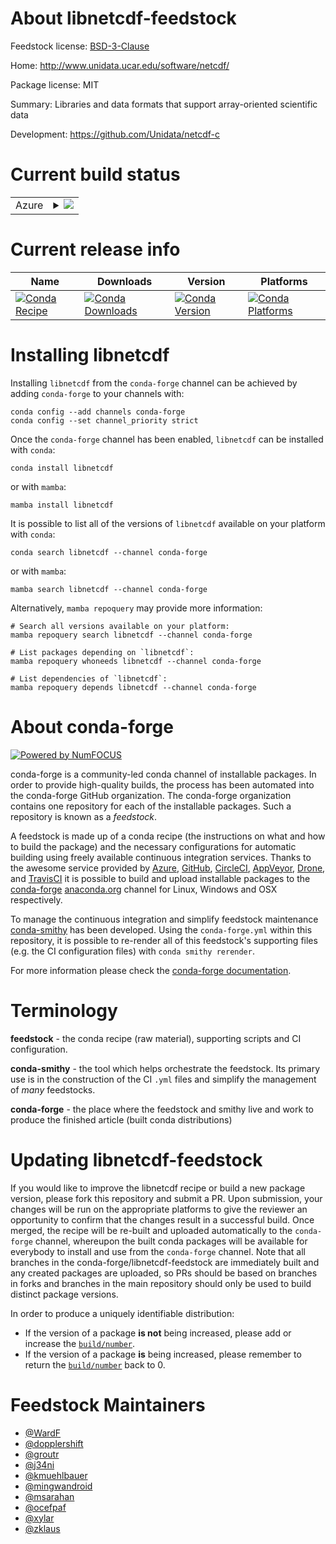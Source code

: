 About libnetcdf-feedstock
=========================

Feedstock license: [BSD-3-Clause](https://github.com/conda-forge/libnetcdf-feedstock/blob/main/LICENSE.txt)

Home: http://www.unidata.ucar.edu/software/netcdf/

Package license: MIT

Summary: Libraries and data formats that support array-oriented scientific data

Development: https://github.com/Unidata/netcdf-c

Current build status
====================


<table>
    
  <tr>
    <td>Azure</td>
    <td>
      <details>
        <summary>
          <a href="https://dev.azure.com/conda-forge/feedstock-builds/_build/latest?definitionId=556&branchName=main">
            <img src="https://dev.azure.com/conda-forge/feedstock-builds/_apis/build/status/libnetcdf-feedstock?branchName=main">
          </a>
        </summary>
        <table>
          <thead><tr><th>Variant</th><th>Status</th></tr></thead>
          <tbody><tr>
              <td>linux_64_hdf51.14.3mpimpich</td>
              <td>
                <a href="https://dev.azure.com/conda-forge/feedstock-builds/_build/latest?definitionId=556&branchName=main">
                  <img src="https://dev.azure.com/conda-forge/feedstock-builds/_apis/build/status/libnetcdf-feedstock?branchName=main&jobName=linux&configuration=linux%20linux_64_hdf51.14.3mpimpich" alt="variant">
                </a>
              </td>
            </tr><tr>
              <td>linux_64_hdf51.14.3mpimvapich</td>
              <td>
                <a href="https://dev.azure.com/conda-forge/feedstock-builds/_build/latest?definitionId=556&branchName=main">
                  <img src="https://dev.azure.com/conda-forge/feedstock-builds/_apis/build/status/libnetcdf-feedstock?branchName=main&jobName=linux&configuration=linux%20linux_64_hdf51.14.3mpimvapich" alt="variant">
                </a>
              </td>
            </tr><tr>
              <td>linux_64_hdf51.14.3mpinompi</td>
              <td>
                <a href="https://dev.azure.com/conda-forge/feedstock-builds/_build/latest?definitionId=556&branchName=main">
                  <img src="https://dev.azure.com/conda-forge/feedstock-builds/_apis/build/status/libnetcdf-feedstock?branchName=main&jobName=linux&configuration=linux%20linux_64_hdf51.14.3mpinompi" alt="variant">
                </a>
              </td>
            </tr><tr>
              <td>linux_64_hdf51.14.3mpiopenmpi</td>
              <td>
                <a href="https://dev.azure.com/conda-forge/feedstock-builds/_build/latest?definitionId=556&branchName=main">
                  <img src="https://dev.azure.com/conda-forge/feedstock-builds/_apis/build/status/libnetcdf-feedstock?branchName=main&jobName=linux&configuration=linux%20linux_64_hdf51.14.3mpiopenmpi" alt="variant">
                </a>
              </td>
            </tr><tr>
              <td>linux_64_hdf51.14.4mpimpich</td>
              <td>
                <a href="https://dev.azure.com/conda-forge/feedstock-builds/_build/latest?definitionId=556&branchName=main">
                  <img src="https://dev.azure.com/conda-forge/feedstock-builds/_apis/build/status/libnetcdf-feedstock?branchName=main&jobName=linux&configuration=linux%20linux_64_hdf51.14.4mpimpich" alt="variant">
                </a>
              </td>
            </tr><tr>
              <td>linux_64_hdf51.14.4mpimvapich</td>
              <td>
                <a href="https://dev.azure.com/conda-forge/feedstock-builds/_build/latest?definitionId=556&branchName=main">
                  <img src="https://dev.azure.com/conda-forge/feedstock-builds/_apis/build/status/libnetcdf-feedstock?branchName=main&jobName=linux&configuration=linux%20linux_64_hdf51.14.4mpimvapich" alt="variant">
                </a>
              </td>
            </tr><tr>
              <td>linux_64_hdf51.14.4mpinompi</td>
              <td>
                <a href="https://dev.azure.com/conda-forge/feedstock-builds/_build/latest?definitionId=556&branchName=main">
                  <img src="https://dev.azure.com/conda-forge/feedstock-builds/_apis/build/status/libnetcdf-feedstock?branchName=main&jobName=linux&configuration=linux%20linux_64_hdf51.14.4mpinompi" alt="variant">
                </a>
              </td>
            </tr><tr>
              <td>linux_64_hdf51.14.4mpiopenmpi</td>
              <td>
                <a href="https://dev.azure.com/conda-forge/feedstock-builds/_build/latest?definitionId=556&branchName=main">
                  <img src="https://dev.azure.com/conda-forge/feedstock-builds/_apis/build/status/libnetcdf-feedstock?branchName=main&jobName=linux&configuration=linux%20linux_64_hdf51.14.4mpiopenmpi" alt="variant">
                </a>
              </td>
            </tr><tr>
              <td>linux_aarch64_hdf51.14.3mpimpich</td>
              <td>
                <a href="https://dev.azure.com/conda-forge/feedstock-builds/_build/latest?definitionId=556&branchName=main">
                  <img src="https://dev.azure.com/conda-forge/feedstock-builds/_apis/build/status/libnetcdf-feedstock?branchName=main&jobName=linux&configuration=linux%20linux_aarch64_hdf51.14.3mpimpich" alt="variant">
                </a>
              </td>
            </tr><tr>
              <td>linux_aarch64_hdf51.14.3mpinompi</td>
              <td>
                <a href="https://dev.azure.com/conda-forge/feedstock-builds/_build/latest?definitionId=556&branchName=main">
                  <img src="https://dev.azure.com/conda-forge/feedstock-builds/_apis/build/status/libnetcdf-feedstock?branchName=main&jobName=linux&configuration=linux%20linux_aarch64_hdf51.14.3mpinompi" alt="variant">
                </a>
              </td>
            </tr><tr>
              <td>linux_aarch64_hdf51.14.3mpiopenmpi</td>
              <td>
                <a href="https://dev.azure.com/conda-forge/feedstock-builds/_build/latest?definitionId=556&branchName=main">
                  <img src="https://dev.azure.com/conda-forge/feedstock-builds/_apis/build/status/libnetcdf-feedstock?branchName=main&jobName=linux&configuration=linux%20linux_aarch64_hdf51.14.3mpiopenmpi" alt="variant">
                </a>
              </td>
            </tr><tr>
              <td>linux_aarch64_hdf51.14.4mpimpich</td>
              <td>
                <a href="https://dev.azure.com/conda-forge/feedstock-builds/_build/latest?definitionId=556&branchName=main">
                  <img src="https://dev.azure.com/conda-forge/feedstock-builds/_apis/build/status/libnetcdf-feedstock?branchName=main&jobName=linux&configuration=linux%20linux_aarch64_hdf51.14.4mpimpich" alt="variant">
                </a>
              </td>
            </tr><tr>
              <td>linux_aarch64_hdf51.14.4mpinompi</td>
              <td>
                <a href="https://dev.azure.com/conda-forge/feedstock-builds/_build/latest?definitionId=556&branchName=main">
                  <img src="https://dev.azure.com/conda-forge/feedstock-builds/_apis/build/status/libnetcdf-feedstock?branchName=main&jobName=linux&configuration=linux%20linux_aarch64_hdf51.14.4mpinompi" alt="variant">
                </a>
              </td>
            </tr><tr>
              <td>linux_aarch64_hdf51.14.4mpiopenmpi</td>
              <td>
                <a href="https://dev.azure.com/conda-forge/feedstock-builds/_build/latest?definitionId=556&branchName=main">
                  <img src="https://dev.azure.com/conda-forge/feedstock-builds/_apis/build/status/libnetcdf-feedstock?branchName=main&jobName=linux&configuration=linux%20linux_aarch64_hdf51.14.4mpiopenmpi" alt="variant">
                </a>
              </td>
            </tr><tr>
              <td>linux_ppc64le_hdf51.14.3mpimpich</td>
              <td>
                <a href="https://dev.azure.com/conda-forge/feedstock-builds/_build/latest?definitionId=556&branchName=main">
                  <img src="https://dev.azure.com/conda-forge/feedstock-builds/_apis/build/status/libnetcdf-feedstock?branchName=main&jobName=linux&configuration=linux%20linux_ppc64le_hdf51.14.3mpimpich" alt="variant">
                </a>
              </td>
            </tr><tr>
              <td>linux_ppc64le_hdf51.14.3mpinompi</td>
              <td>
                <a href="https://dev.azure.com/conda-forge/feedstock-builds/_build/latest?definitionId=556&branchName=main">
                  <img src="https://dev.azure.com/conda-forge/feedstock-builds/_apis/build/status/libnetcdf-feedstock?branchName=main&jobName=linux&configuration=linux%20linux_ppc64le_hdf51.14.3mpinompi" alt="variant">
                </a>
              </td>
            </tr><tr>
              <td>linux_ppc64le_hdf51.14.3mpiopenmpi</td>
              <td>
                <a href="https://dev.azure.com/conda-forge/feedstock-builds/_build/latest?definitionId=556&branchName=main">
                  <img src="https://dev.azure.com/conda-forge/feedstock-builds/_apis/build/status/libnetcdf-feedstock?branchName=main&jobName=linux&configuration=linux%20linux_ppc64le_hdf51.14.3mpiopenmpi" alt="variant">
                </a>
              </td>
            </tr><tr>
              <td>linux_ppc64le_hdf51.14.4mpimpich</td>
              <td>
                <a href="https://dev.azure.com/conda-forge/feedstock-builds/_build/latest?definitionId=556&branchName=main">
                  <img src="https://dev.azure.com/conda-forge/feedstock-builds/_apis/build/status/libnetcdf-feedstock?branchName=main&jobName=linux&configuration=linux%20linux_ppc64le_hdf51.14.4mpimpich" alt="variant">
                </a>
              </td>
            </tr><tr>
              <td>linux_ppc64le_hdf51.14.4mpinompi</td>
              <td>
                <a href="https://dev.azure.com/conda-forge/feedstock-builds/_build/latest?definitionId=556&branchName=main">
                  <img src="https://dev.azure.com/conda-forge/feedstock-builds/_apis/build/status/libnetcdf-feedstock?branchName=main&jobName=linux&configuration=linux%20linux_ppc64le_hdf51.14.4mpinompi" alt="variant">
                </a>
              </td>
            </tr><tr>
              <td>linux_ppc64le_hdf51.14.4mpiopenmpi</td>
              <td>
                <a href="https://dev.azure.com/conda-forge/feedstock-builds/_build/latest?definitionId=556&branchName=main">
                  <img src="https://dev.azure.com/conda-forge/feedstock-builds/_apis/build/status/libnetcdf-feedstock?branchName=main&jobName=linux&configuration=linux%20linux_ppc64le_hdf51.14.4mpiopenmpi" alt="variant">
                </a>
              </td>
            </tr><tr>
              <td>osx_64_hdf51.14.3mpimpich</td>
              <td>
                <a href="https://dev.azure.com/conda-forge/feedstock-builds/_build/latest?definitionId=556&branchName=main">
                  <img src="https://dev.azure.com/conda-forge/feedstock-builds/_apis/build/status/libnetcdf-feedstock?branchName=main&jobName=osx&configuration=osx%20osx_64_hdf51.14.3mpimpich" alt="variant">
                </a>
              </td>
            </tr><tr>
              <td>osx_64_hdf51.14.3mpinompi</td>
              <td>
                <a href="https://dev.azure.com/conda-forge/feedstock-builds/_build/latest?definitionId=556&branchName=main">
                  <img src="https://dev.azure.com/conda-forge/feedstock-builds/_apis/build/status/libnetcdf-feedstock?branchName=main&jobName=osx&configuration=osx%20osx_64_hdf51.14.3mpinompi" alt="variant">
                </a>
              </td>
            </tr><tr>
              <td>osx_64_hdf51.14.3mpiopenmpi</td>
              <td>
                <a href="https://dev.azure.com/conda-forge/feedstock-builds/_build/latest?definitionId=556&branchName=main">
                  <img src="https://dev.azure.com/conda-forge/feedstock-builds/_apis/build/status/libnetcdf-feedstock?branchName=main&jobName=osx&configuration=osx%20osx_64_hdf51.14.3mpiopenmpi" alt="variant">
                </a>
              </td>
            </tr><tr>
              <td>osx_64_hdf51.14.4mpimpich</td>
              <td>
                <a href="https://dev.azure.com/conda-forge/feedstock-builds/_build/latest?definitionId=556&branchName=main">
                  <img src="https://dev.azure.com/conda-forge/feedstock-builds/_apis/build/status/libnetcdf-feedstock?branchName=main&jobName=osx&configuration=osx%20osx_64_hdf51.14.4mpimpich" alt="variant">
                </a>
              </td>
            </tr><tr>
              <td>osx_64_hdf51.14.4mpinompi</td>
              <td>
                <a href="https://dev.azure.com/conda-forge/feedstock-builds/_build/latest?definitionId=556&branchName=main">
                  <img src="https://dev.azure.com/conda-forge/feedstock-builds/_apis/build/status/libnetcdf-feedstock?branchName=main&jobName=osx&configuration=osx%20osx_64_hdf51.14.4mpinompi" alt="variant">
                </a>
              </td>
            </tr><tr>
              <td>osx_64_hdf51.14.4mpiopenmpi</td>
              <td>
                <a href="https://dev.azure.com/conda-forge/feedstock-builds/_build/latest?definitionId=556&branchName=main">
                  <img src="https://dev.azure.com/conda-forge/feedstock-builds/_apis/build/status/libnetcdf-feedstock?branchName=main&jobName=osx&configuration=osx%20osx_64_hdf51.14.4mpiopenmpi" alt="variant">
                </a>
              </td>
            </tr><tr>
              <td>osx_arm64_hdf51.14.3mpimpich</td>
              <td>
                <a href="https://dev.azure.com/conda-forge/feedstock-builds/_build/latest?definitionId=556&branchName=main">
                  <img src="https://dev.azure.com/conda-forge/feedstock-builds/_apis/build/status/libnetcdf-feedstock?branchName=main&jobName=osx&configuration=osx%20osx_arm64_hdf51.14.3mpimpich" alt="variant">
                </a>
              </td>
            </tr><tr>
              <td>osx_arm64_hdf51.14.3mpinompi</td>
              <td>
                <a href="https://dev.azure.com/conda-forge/feedstock-builds/_build/latest?definitionId=556&branchName=main">
                  <img src="https://dev.azure.com/conda-forge/feedstock-builds/_apis/build/status/libnetcdf-feedstock?branchName=main&jobName=osx&configuration=osx%20osx_arm64_hdf51.14.3mpinompi" alt="variant">
                </a>
              </td>
            </tr><tr>
              <td>osx_arm64_hdf51.14.3mpiopenmpi</td>
              <td>
                <a href="https://dev.azure.com/conda-forge/feedstock-builds/_build/latest?definitionId=556&branchName=main">
                  <img src="https://dev.azure.com/conda-forge/feedstock-builds/_apis/build/status/libnetcdf-feedstock?branchName=main&jobName=osx&configuration=osx%20osx_arm64_hdf51.14.3mpiopenmpi" alt="variant">
                </a>
              </td>
            </tr><tr>
              <td>osx_arm64_hdf51.14.4mpimpich</td>
              <td>
                <a href="https://dev.azure.com/conda-forge/feedstock-builds/_build/latest?definitionId=556&branchName=main">
                  <img src="https://dev.azure.com/conda-forge/feedstock-builds/_apis/build/status/libnetcdf-feedstock?branchName=main&jobName=osx&configuration=osx%20osx_arm64_hdf51.14.4mpimpich" alt="variant">
                </a>
              </td>
            </tr><tr>
              <td>osx_arm64_hdf51.14.4mpinompi</td>
              <td>
                <a href="https://dev.azure.com/conda-forge/feedstock-builds/_build/latest?definitionId=556&branchName=main">
                  <img src="https://dev.azure.com/conda-forge/feedstock-builds/_apis/build/status/libnetcdf-feedstock?branchName=main&jobName=osx&configuration=osx%20osx_arm64_hdf51.14.4mpinompi" alt="variant">
                </a>
              </td>
            </tr><tr>
              <td>osx_arm64_hdf51.14.4mpiopenmpi</td>
              <td>
                <a href="https://dev.azure.com/conda-forge/feedstock-builds/_build/latest?definitionId=556&branchName=main">
                  <img src="https://dev.azure.com/conda-forge/feedstock-builds/_apis/build/status/libnetcdf-feedstock?branchName=main&jobName=osx&configuration=osx%20osx_arm64_hdf51.14.4mpiopenmpi" alt="variant">
                </a>
              </td>
            </tr><tr>
              <td>win_64_hdf51.14.3</td>
              <td>
                <a href="https://dev.azure.com/conda-forge/feedstock-builds/_build/latest?definitionId=556&branchName=main">
                  <img src="https://dev.azure.com/conda-forge/feedstock-builds/_apis/build/status/libnetcdf-feedstock?branchName=main&jobName=win&configuration=win%20win_64_hdf51.14.3" alt="variant">
                </a>
              </td>
            </tr><tr>
              <td>win_64_hdf51.14.4</td>
              <td>
                <a href="https://dev.azure.com/conda-forge/feedstock-builds/_build/latest?definitionId=556&branchName=main">
                  <img src="https://dev.azure.com/conda-forge/feedstock-builds/_apis/build/status/libnetcdf-feedstock?branchName=main&jobName=win&configuration=win%20win_64_hdf51.14.4" alt="variant">
                </a>
              </td>
            </tr>
          </tbody>
        </table>
      </details>
    </td>
  </tr>
</table>

Current release info
====================

| Name | Downloads | Version | Platforms |
| --- | --- | --- | --- |
| [![Conda Recipe](https://img.shields.io/badge/recipe-libnetcdf-green.svg)](https://anaconda.org/conda-forge/libnetcdf) | [![Conda Downloads](https://img.shields.io/conda/dn/conda-forge/libnetcdf.svg)](https://anaconda.org/conda-forge/libnetcdf) | [![Conda Version](https://img.shields.io/conda/vn/conda-forge/libnetcdf.svg)](https://anaconda.org/conda-forge/libnetcdf) | [![Conda Platforms](https://img.shields.io/conda/pn/conda-forge/libnetcdf.svg)](https://anaconda.org/conda-forge/libnetcdf) |

Installing libnetcdf
====================

Installing `libnetcdf` from the `conda-forge` channel can be achieved by adding `conda-forge` to your channels with:

```
conda config --add channels conda-forge
conda config --set channel_priority strict
```

Once the `conda-forge` channel has been enabled, `libnetcdf` can be installed with `conda`:

```
conda install libnetcdf
```

or with `mamba`:

```
mamba install libnetcdf
```

It is possible to list all of the versions of `libnetcdf` available on your platform with `conda`:

```
conda search libnetcdf --channel conda-forge
```

or with `mamba`:

```
mamba search libnetcdf --channel conda-forge
```

Alternatively, `mamba repoquery` may provide more information:

```
# Search all versions available on your platform:
mamba repoquery search libnetcdf --channel conda-forge

# List packages depending on `libnetcdf`:
mamba repoquery whoneeds libnetcdf --channel conda-forge

# List dependencies of `libnetcdf`:
mamba repoquery depends libnetcdf --channel conda-forge
```


About conda-forge
=================

[![Powered by
NumFOCUS](https://img.shields.io/badge/powered%20by-NumFOCUS-orange.svg?style=flat&colorA=E1523D&colorB=007D8A)](https://numfocus.org)

conda-forge is a community-led conda channel of installable packages.
In order to provide high-quality builds, the process has been automated into the
conda-forge GitHub organization. The conda-forge organization contains one repository
for each of the installable packages. Such a repository is known as a *feedstock*.

A feedstock is made up of a conda recipe (the instructions on what and how to build
the package) and the necessary configurations for automatic building using freely
available continuous integration services. Thanks to the awesome service provided by
[Azure](https://azure.microsoft.com/en-us/services/devops/), [GitHub](https://github.com/),
[CircleCI](https://circleci.com/), [AppVeyor](https://www.appveyor.com/),
[Drone](https://cloud.drone.io/welcome), and [TravisCI](https://travis-ci.com/)
it is possible to build and upload installable packages to the
[conda-forge](https://anaconda.org/conda-forge) [anaconda.org](https://anaconda.org/)
channel for Linux, Windows and OSX respectively.

To manage the continuous integration and simplify feedstock maintenance
[conda-smithy](https://github.com/conda-forge/conda-smithy) has been developed.
Using the ``conda-forge.yml`` within this repository, it is possible to re-render all of
this feedstock's supporting files (e.g. the CI configuration files) with ``conda smithy rerender``.

For more information please check the [conda-forge documentation](https://conda-forge.org/docs/).

Terminology
===========

**feedstock** - the conda recipe (raw material), supporting scripts and CI configuration.

**conda-smithy** - the tool which helps orchestrate the feedstock.
                   Its primary use is in the construction of the CI ``.yml`` files
                   and simplify the management of *many* feedstocks.

**conda-forge** - the place where the feedstock and smithy live and work to
                  produce the finished article (built conda distributions)


Updating libnetcdf-feedstock
============================

If you would like to improve the libnetcdf recipe or build a new
package version, please fork this repository and submit a PR. Upon submission,
your changes will be run on the appropriate platforms to give the reviewer an
opportunity to confirm that the changes result in a successful build. Once
merged, the recipe will be re-built and uploaded automatically to the
`conda-forge` channel, whereupon the built conda packages will be available for
everybody to install and use from the `conda-forge` channel.
Note that all branches in the conda-forge/libnetcdf-feedstock are
immediately built and any created packages are uploaded, so PRs should be based
on branches in forks and branches in the main repository should only be used to
build distinct package versions.

In order to produce a uniquely identifiable distribution:
 * If the version of a package **is not** being increased, please add or increase
   the [``build/number``](https://docs.conda.io/projects/conda-build/en/latest/resources/define-metadata.html#build-number-and-string).
 * If the version of a package **is** being increased, please remember to return
   the [``build/number``](https://docs.conda.io/projects/conda-build/en/latest/resources/define-metadata.html#build-number-and-string)
   back to 0.

Feedstock Maintainers
=====================

* [@WardF](https://github.com/WardF/)
* [@dopplershift](https://github.com/dopplershift/)
* [@groutr](https://github.com/groutr/)
* [@j34ni](https://github.com/j34ni/)
* [@kmuehlbauer](https://github.com/kmuehlbauer/)
* [@mingwandroid](https://github.com/mingwandroid/)
* [@msarahan](https://github.com/msarahan/)
* [@ocefpaf](https://github.com/ocefpaf/)
* [@xylar](https://github.com/xylar/)
* [@zklaus](https://github.com/zklaus/)

